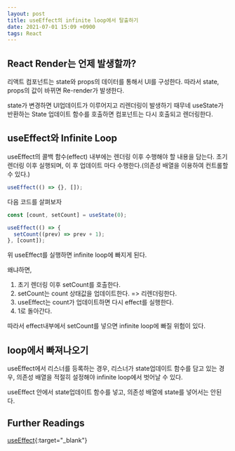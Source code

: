 ```yaml
---
layout: post
title: useEffect의 infinite loop에서 탈출하기
date: 2021-07-01 15:09 +0900
tags: React
---
```


## React Render는 언제 발생할까?

리액트 컴포넌트는 state와 props의 데이터를 통해서 UI를 구성한다. 따라서 state, props의 값이 바뀌면 Re-render가 발생한다.

state가 변경하면 UI업데이트가 이루어지고 리렌더링이 발생하기 때무네 useState가 반환하는 State 업데이트 함수를 호출하면 컴포넌트는 다시 호출되고 렌더링한다.

## useEffect와 Infinite Loop

useEffect의 콜백 함수(effect) 내부에는 렌더링 이후 수행해야 할 내용을 담는다. 초기 렌더링 이후 실행되며, 이 후 업데이트 마다 수행한다.(의존성 배열을 이용하여 컨트롤할 수 있다.)

```jsx
useEffect(() => {}, []);
```

다음 코드를 살펴보자

```jsx
const [count, setCount] = useState(0);

useEffect(() => {
  setCount((prev) => prev + 1);
}, [count]);
```

위 useEffect를 실행하면 infinite loop에 빠지게 된다.

왜냐하면,

1. 초기 렌더링 이후 setCount를 호출한다.
2. setCount는 count 상태값을 업데이트한다. => 리렌더링한다.
3. useEffect는 count가 업데이트하면 다시 effect를 실행한다.
4. 1로 돌아간다.

따라서 effect내부에서 setCount를 넣으면 infinite loop에 빠질 위험이 있다.

## loop에서 빠져나오기

useEffect에서 리스너를 등록하는 경우, 리스너가 state업데이트 함수를 담고 있는 경우, 의존성 배열을 적절히 설정해야 infinite loop에서 벗어날 수 있다.

useEffect 안에서 state업데이트 함수를 넣고, 의존성 배열에 state를 넣어서는 안된다.

## Further Readings

[useEffect](https://ko.reactjs.org/docs/hooks-effect.html){:target="\_blank"}
